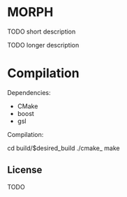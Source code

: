 # MORPH

TODO short description

TODO longer description

# Compilation

Dependencies:

- CMake
- boost
- gsl

Compilation:

  cd build/$desired_build
  ./cmake_
  make

## License

TODO

